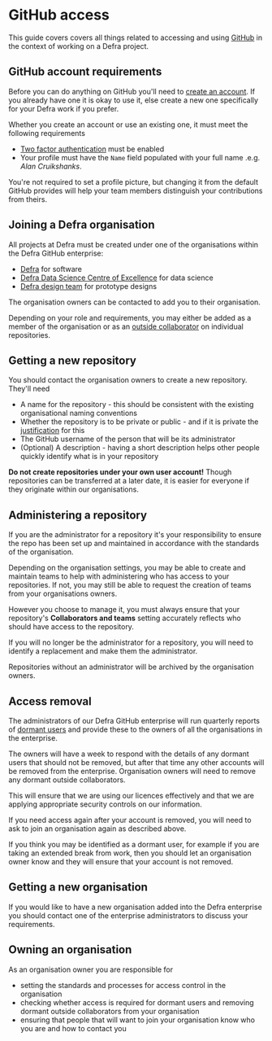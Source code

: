 # GitHub access

This guide covers covers all things related to accessing and using [GitHub](https://github.com) in the context of working on a Defra project.

## GitHub account requirements

Before you can do anything on GitHub you'll need to [create an account](https://github.com/join). If you already have one it is okay to use it, else create a new one specifically for your Defra work if you prefer.

Whether you create an account or use an existing one, it must meet the following requirements

- [Two factor authentication](https://help.github.com/articles/about-two-factor-authentication/) must be enabled
- Your profile must have the `Name` field populated with your full name .e.g. *Alan Cruikshanks*.

You're not required to set a profile picture, but changing it from the default GitHub provides will help your team members distinguish your contributions from theirs.

## Joining a Defra organisation

All projects at Defra must be created under one of the organisations within the Defra GitHub enterprise:

- [Defra](https://github.com/DEFRA) for software
- [Defra Data Science Centre of Excellence](https://github.com/-Defra-Data-Science-Centre-of-Excellence) for data science
- [Defra design team](https://github.com/defra-design) for prototype designs

The organisation owners can be contacted to add you to their organisation.

Depending on your role and requirements, you may either be added as a member of the organisation or as an [outside collaborator](https://help.github.com/articles/adding-outside-collaborators-to-repositories-in-your-organization/) on individual repositories.

## Getting a new repository

You should contact the organisation owners to create a new repository. They'll need

- A name for the repository - this should be consistent with the existing organisational naming conventions
- Whether the repository is to be private or public - and if it is private the [justification](https://www.gov.uk/government/publications/open-source-guidance/when-code-should-be-open-or-closed) for this
- The GitHub username of the person that will be its administrator
- (Optional) A description - having a short description helps other people quickly identify what is in your repository

**Do not create repositories under your own user account!** Though repositories can be transferred at a later date, it is easier for everyone if they originate within our organisations.

## Administering a repository

If you are the administrator for a repository it's your responsibility to ensure the repo has been set up and maintained in accordance with the standards of the organisation.

Depending on the organisation settings, you may be able to create and maintain teams to help with administering who has access to your repositories. If not, you may still be able to request the creation of teams from your organisations owners.

However you choose to manage it, you must always ensure that your repository's **Collaborators and teams** setting accurately reflects who should have access to the repository.

If you will no longer be the administrator for a repository, you will need to identify a replacement and make them the administrator.

Repositories without an administrator will be archived by the organisation owners.

## Access removal

The administrators of our Defra GitHub enterprise will run quarterly reports of [dormant users](https://docs.github.com/en/enterprise-cloud@latest/admin/managing-accounts-and-repositories/managing-users-in-your-enterprise/managing-dormant-users) and provide these to the owners of all the organisations in the enterprise.

The owners will have a week to respond with the details of any dormant users that should not be removed, but after that time any other accounts will be removed from the enterprise. Organisation owners will need to remove any dormant outside collaborators.

This will ensure that we are using our licences effectively and that we are applying appropriate security controls on our information.

If you need access again after your account is removed, you will need to ask to join an organisation again as described above.

If you think you may be identified as a dormant user, for example if you are taking an extended break from work, then you should let an organisation owner know and they will ensure that your account is not removed.

## Getting a new organisation

If you would like to have a new organisation added into the Defra enterprise you should contact one of the enterprise administrators to discuss your requirements.

## Owning an organisation

As an organisation owner you are responsible for

- setting the standards and processes for access control in the organisation
- checking whether access is required for dormant users and removing dormant outside collaborators from your organisation
- ensuring that people that will want to join your organisation know who you are and how to contact you
